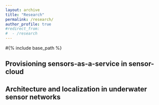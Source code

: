 ```yaml
---
layout: archive
title: "Research"
permalink: /research/
author_profile: true
#redirect_from:
#  - /research
---
```

#{% include base_path %}

Provisioning sensors-as-a-service in sensor-cloud
------



Architecture and localization in underwater sensor networks
------
